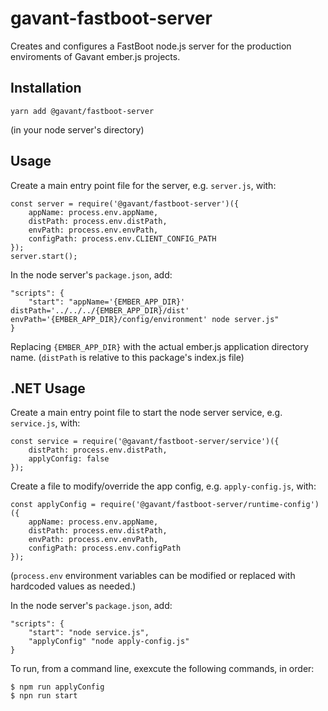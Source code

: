 # gavant-fastboot-server

Creates and configures a FastBoot node.js server for the production enviroments of Gavant ember.js projects.

## Installation

```
yarn add @gavant/fastboot-server
```

(in your node server's directory)

## Usage

Create a main entry point file for the server, e.g. `server.js`, with:

```
const server = require('@gavant/fastboot-server')({
    appName: process.env.appName,
    distPath: process.env.distPath,
    envPath: process.env.envPath,
    configPath: process.env.CLIENT_CONFIG_PATH
});
server.start();
```

In the node server's `package.json`, add:

```
"scripts": {
    "start": "appName='{EMBER_APP_DIR}' distPath='../../../{EMBER_APP_DIR}/dist' envPath='{EMBER_APP_DIR}/config/environment' node server.js"
}
```

Replacing `{EMBER_APP_DIR}` with the actual ember.js application directory name. (`distPath` is relative to this package's index.js file)

## .NET Usage

Create a main entry point file to start the node server service, e.g. `service.js`, with:

```
const service = require('@gavant/fastboot-server/service')({
    distPath: process.env.distPath,
    applyConfig: false
});
```

Create a file to modify/override the app config, e.g. `apply-config.js`, with:

```
const applyConfig = require('@gavant/fastboot-server/runtime-config')({
    appName: process.env.appName,
    distPath: process.env.distPath,
    envPath: process.env.envPath,
    configPath: process.env.configPath
});
```

(`process.env` environment variables can be modified or replaced with hardcoded values as needed.)

In the node server's `package.json`, add:

```
"scripts": {
    "start": "node service.js",
    "applyConfig" "node apply-config.js"
}
```

To run, from a command line, exexcute the following commands, in order:

```
$ npm run applyConfig
$ npn run start
```
